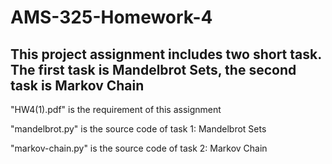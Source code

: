 # AMS-325-Homework-4
## This project assignment includes two short task. The first task is Mandelbrot Sets, the second task is Markov Chain



"HW4(1).pdf" is the requirement of this assignment

"mandelbrot.py" is the source code of task 1: Mandelbrot Sets

"markov-chain.py" is the source code of task 2: Markov Chain
